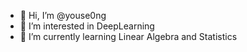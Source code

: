 - 👋 Hi, I’m @youse0ng
- 👀 I’m interested in DeepLearning
- 🌱 I’m currently learning Linear Algebra and Statistics
<!---
youse0ng/youse0ng is a ✨ special ✨ repository because its `README.md` (this file) appears on your GitHub profile.
You can click the Preview link to take a look at your changes.
--->
